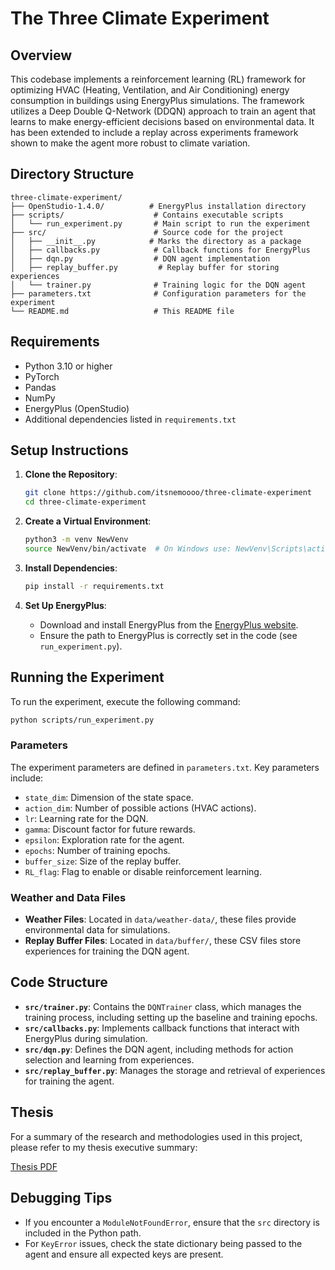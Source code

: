 # The Three Climate Experiment

## Overview

This codebase implements a reinforcement learning (RL) framework for optimizing HVAC (Heating, Ventilation, and Air Conditioning) energy consumption in buildings using EnergyPlus simulations. The framework utilizes a Deep Double Q-Network (DDQN) approach to train an agent that learns to make energy-efficient decisions based on environmental data. It has been extended to include a replay across experiments framework shown to make the agent more robust to climate variation.

## Directory Structure

```
three-climate-experiment/
├── OpenStudio-1.4.0/          # EnergyPlus installation directory
├── scripts/                    # Contains executable scripts
│   └── run_experiment.py       # Main script to run the experiment
├── src/                        # Source code for the project
│   ├── __init__.py            # Marks the directory as a package
│   ├── callbacks.py            # Callback functions for EnergyPlus
│   ├── dqn.py                  # DQN agent implementation
│   ├── replay_buffer.py         # Replay buffer for storing experiences
│   └── trainer.py              # Training logic for the DQN agent
├── parameters.txt              # Configuration parameters for the experiment
└── README.md                   # This README file
```

## Requirements

- Python 3.10 or higher
- PyTorch
- Pandas
- NumPy
- EnergyPlus (OpenStudio)
- Additional dependencies listed in `requirements.txt`

## Setup Instructions

1. **Clone the Repository**:
   ```bash
   git clone https://github.com/itsnemoooo/three-climate-experiment
   cd three-climate-experiment
   ```

2. **Create a Virtual Environment**:
   ```bash
   python3 -m venv NewVenv
   source NewVenv/bin/activate  # On Windows use: NewVenv\Scripts\activate
   ```

3. **Install Dependencies**:
   ```bash
   pip install -r requirements.txt
   ```

4. **Set Up EnergyPlus**:
   - Download and install EnergyPlus from the [EnergyPlus website](https://energyplus.net/).
   - Ensure the path to EnergyPlus is correctly set in the code (see `run_experiment.py`).

## Running the Experiment

To run the experiment, execute the following command:

```bash
python scripts/run_experiment.py
```

### Parameters

The experiment parameters are defined in `parameters.txt`. Key parameters include:

- `state_dim`: Dimension of the state space.
- `action_dim`: Number of possible actions (HVAC actions).
- `lr`: Learning rate for the DQN.
- `gamma`: Discount factor for future rewards.
- `epsilon`: Exploration rate for the agent.
- `epochs`: Number of training epochs.
- `buffer_size`: Size of the replay buffer.
- `RL_flag`: Flag to enable or disable reinforcement learning.

### Weather and Data Files

- **Weather Files**: Located in `data/weather-data/`, these files provide environmental data for simulations.
- **Replay Buffer Files**: Located in `data/buffer/`, these CSV files store experiences for training the DQN agent.

## Code Structure

- **`src/trainer.py`**: Contains the `DQNTrainer` class, which manages the training process, including setting up the baseline and training epochs.
- **`src/callbacks.py`**: Implements callback functions that interact with EnergyPlus during simulation.
- **`src/dqn.py`**: Defines the DQN agent, including methods for action selection and learning from experiences.
- **`src/replay_buffer.py`**: Manages the storage and retrieval of experiences for training the agent.

## Thesis

For a summary of the research and methodologies used in this project, please refer to my thesis executive summary:

[Thesis PDF](https://itsnemoooo.github.io/ExecutiveSummary.pdf)


## Debugging Tips

- If you encounter a `ModuleNotFoundError`, ensure that the `src` directory is included in the Python path.
- For `KeyError` issues, check the state dictionary being passed to the agent and ensure all expected keys are present.